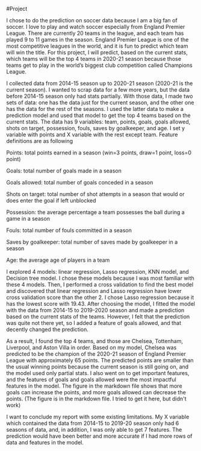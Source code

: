 #Project

I chose to do the prediction on soccer data because I am a big fan of soccer. I love to play and watch soccer especially from England Premier League. There are currently 20 teams in the league, and each team has played 9 to 11 games in the season. England Premier League is one of the most competitive leagues in the world, and it is fun to predict which team will win the title. For this project, I will predict, based on the current stats, which teams will be the top 4 teams in 2020-21 season because those teams get to play in the world’s biggest club competition called Champions League. 

I collected data from 2014-15 season up to 2020-21 season (2020-21 is the current season). I wanted to scrap data for a few more years, but the data before 2014-15 season only had stats partially. With those data, I made two sets of data: one has the data just for the current season, and the other one has the data for the rest of the seasons. I used the latter data to make a prediction model and used that model to get the top 4 teams based on the current stats. The data has 9 variables: team, points, goals, goals allowed, shots on target, possession, fouls, saves by goalkeeper, and age. I set y variable with points and X variable with the rest except team.
Feature definitions are as following


Points: total points earned in a season (win=3 points, draw=1 point, loss=0 point)

Goals: total number of goals made in a season

Goals allowed: total number of goals conceded in a season 

Shots on target: total number of shot attempts in a season that would or does enter the goal if left unblocked 

Possession: the average percentage a team possesses the ball during a game in a season

Fouls: total number of fouls committed in a season

Saves by goalkeeper: total number of saves made by goalkeeper in a season

Age: the average age of players in a team

I explored 4 models: linear regression, Lasso regression, KNN model, and Decision tree model. I chose these models because I was most familiar with these 4 models. Then, I performed a cross validation to find the best model and discovered that linear regression and Lasso regression have lower cross validation score than the other 2. I chose Lasso regression because it has the lowest score with 19.43. After choosing the model, I fitted the model with the data from 2014-15 to 2019-2020 season and made a prediction based on the current stats of the teams. However, I felt that the prediction was quite not there yet, so I added a feature of goals allowed, and that decently changed the prediction.

As a result, I found the top 4 teams, and those are Chelsea, Tottenham, Liverpool, and Aston Villa in order. Based on my model, Chelsea was predicted to be the champion of the 2020-21 season of England Premier League with approximately 65 points. The predicted points are smaller than the usual winning points because the current season is still going on, and the model used only partial stats. I also went on to get important features, and the features of goals and goals allowed were the most impactful features in the model. The figure in the markdown file shows that more goals can increase the points, and more goals allowed can decrease the points. (The figure is in the markdown file. I tried to get it here, but didn't work)


I want to conclude my report with some existing limitations. My X variable which contained the data from 2014-15 to 2019-20 season only had 6 seasons of data, and, in addition, I was only able to get 7 features. The prediction would have been better and more accurate if I had more rows of data and features in the model.  


















